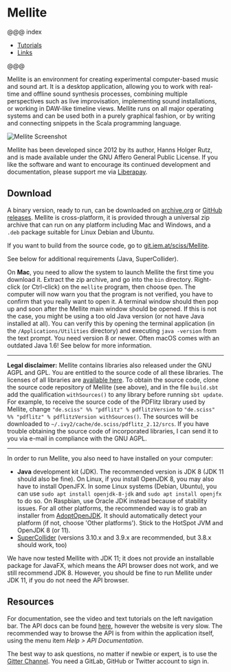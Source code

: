 # Mellite

@@@ index

- [Tutorials](tutorials.md)
- [Links](links.md)

@@@

Mellite is an environment for creating experimental computer-based music and sound art.
It is a desktop application, allowing you to work with
real-time and offline sound synthesis processes, combining multiple perspectives
such as live improvisation, implementing sound installations, or working in DAW-like
timeline views. Mellite runs on all major operating systems and can be used both in
a purely graphical fashion, or by writing and connecting snippets in the Scala programming
language.

![Mellite Screenshot](.../screenshot.png)

Mellite has been developed since 2012 by its author, Hanns Holger Rutz, and is made
available under the GNU Affero General Public License. If you like the software and want
to encourage its continued development and documentation, please support me via [Liberapay](https://liberapay.com/sciss/donate).

## Download

A binary version, ready to run, can be downloaded on [archive.org](https://archive.org/details/Mellite) or
[GitHub releases](https://github.com/Sciss/Mellite/releases/latest).
Mellite is cross-platform, it is provided through a universal zip archive that can run on any platform
including Mac and Windows, and a `.deb` package suitable for Linux Debian and Ubuntu.

If you want to build from the source code, go to [git.iem.at/sciss/Mellite](https://git.iem.at/sciss/Mellite).

See below for additional requirements (Java, SuperCollider).

On __Mac__, you need to allow the system to launch Mellite the first time you download it. Extract the zip
archive, and go into the `bin` directory. Right-click (or Ctrl-click) on the `mellite` program, then choose `Open`.
The computer will now warn you that the program is not verified, you have to confirm that you really want to open
it. A terminal window should then pop up and soon after the Mellite main window should be opened. If this is not
the case, you might be using a too old Java version (or not have Java installed at all). You can verify this by
opening the terminal application (in the `/Applications/Utilities` directory) and executing `java -version` from the
text prompt. You need version 8 or newer. Often macOS comes with an outdated Java 1.6! See below for more information. 

----

**Legal disclaimer:**
Mellite contains libraries also released under the GNU AGPL and GPL.
You are entitled to the source code of all these libraries. The licenses of
all libraries are [available here](https://git.iem.at/sciss/Mellite/tree/master/licenses). To
obtain the source code, clone the source code repository of Mellite (see above), and in the file
`build.sbt` add the qualification `withSources()` to any library before running `sbt update`.
For example, to receive the source code of the PDFlitz library used by Mellite, change
`"de.sciss" %% "pdflitz" % pdflitzVersion` to `"de.sciss" %% "pdflitz" % pdflitzVersion withSources()`.
The sources will be downloaded to `~/.ivy2/cache/de.sciss/pdflitz_2.12/srcs`.
If you have trouble obtaining the source code of incorporated libraries, I can send it to you via e-mail
in compliance with the GNU AGPL.

----

In order to run Mellite, you also need to have installed on your computer:

- __Java__ development kit (JDK). The recommended
  version is JDK 8 (JDK 11 should also be fine).
  On Linux, if you install OpenJDK 8, you may also have to install OpenJFX. In some Linux systems
  (Debian, Ubuntu), you can use `sudo apt install openjdk-8-jdk` and `sudo apt install openjfx` to do so.
  On Raspbian, use Oracle JDK instead because of stability issues. For all other platforms, the recommended way
  is to grab an installer from [AdoptOpenJDK](https://adoptopenjdk.net/). It should automatically detect your
  platform (if not, choose 'Other platforms'). Stick to the HotSpot JVM and OpenJDK 8 (or 11).
- [SuperCollider](https://supercollider.github.io/download) (versions 3.10.x and 3.9.x are recommended, but 3.8.x should work, too)

We have now tested Mellite with JDK 11; it does not provide an installable package for JavaFX, which means the API
browser does not work, and we still recommend JDK 8. However, you should be fine to run Mellite under JDK 11, if you
do not need the API browser.

## Resources

For documentation, see the video and text tutorials on the left navigation bar.
The API docs can be found [here](latest/api/de/sciss/), however the website is very slow. The recommended way to 
browse the API is from within the application itself, using the menu item _Help &gt; API Documentation_.

The best way to ask questions, no matter if newbie or expert, is to use the [Gitter Channel](https://gitter.im/Sciss/Mellite).
You need a GitLab, GitHub or Twitter account to sign in.
